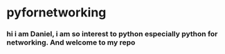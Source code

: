 # pyfornetworking
<h3> hi i am Daniel, i am so interest to python especially python for networking. And welcome to my repo </h3>
